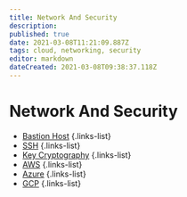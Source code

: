 ```yaml
---
title: Network And Security
description: 
published: true
date: 2021-03-08T11:21:09.887Z
tags: cloud, networking, security
editor: markdown
dateCreated: 2021-03-08T09:38:37.118Z
---
```


# Network And Security
- [Bastion Host](/training/commons/bastion_host)
{.links-list}
- [SSH](/training/commons/ssh)
{.links-list}
- [Key Cryptography](/training/commons/key_cryptography)
{.links-list}
- [AWS](/training/cloud_and_devops/network_and_security/aws)
{.links-list}
- [Azure](/training/cloud_and_devops/network_and_security/azure)
{.links-list}
- [GCP](/training/cloud_and_devops/network_and_security/gcp)
{.links-list}
